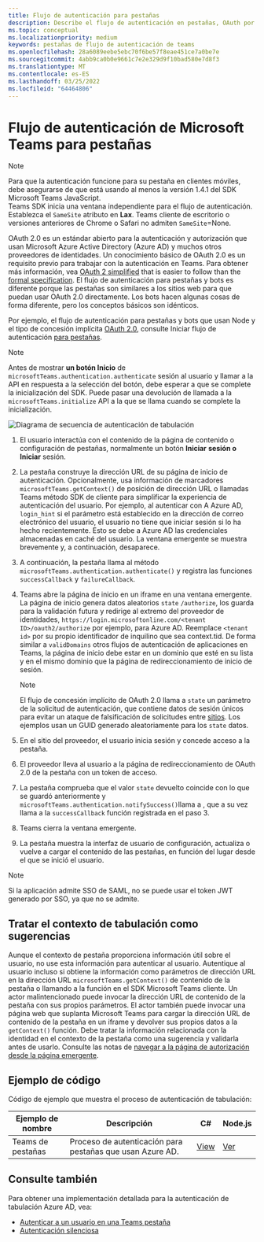 ```yaml
---
title: Flujo de autenticación para pestañas
description: Describe el flujo de autenticación en pestañas, OAuth por Azure AD y proporciona un ejemplo de código
ms.topic: conceptual
ms.localizationpriority: medium
keywords: pestañas de flujo de autenticación de teams
ms.openlocfilehash: 28a6089eebe5ebc70f6be57f8eae451ce7a0be7e
ms.sourcegitcommit: 4abb9ca0b0e9661c7e2e329d9f10bad580e7d8f3
ms.translationtype: MT
ms.contentlocale: es-ES
ms.lasthandoff: 03/25/2022
ms.locfileid: "64464806"
---
```

# <a name="microsoft-teams-authentication-flow-for-tabs"></a>Flujo de autenticación de Microsoft Teams para pestañas

> [!NOTE]
> Para que la autenticación funcione para su pestaña en clientes móviles, debe asegurarse de que está usando al menos la versión 1.4.1 del SDK Microsoft Teams JavaScript.  
> Teams SDK inicia una ventana independiente para el flujo de autenticación. Establezca el `SameSite` atributo en **Lax**. Teams cliente de escritorio o versiones anteriores de Chrome o Safari no admiten `SameSite`=None.

OAuth 2.0 es un estándar abierto para la autenticación y autorización que usan Microsoft Azure Active Directory (Azure AD) y muchos otros proveedores de identidades. Un conocimiento básico de OAuth 2.0 es un requisito previo para trabajar con la autenticación en Teams. Para obtener más información, vea [OAuth 2 simplified](https://aaronparecki.com/oauth-2-simplified/) that is easier to follow than the [formal specification](https://oauth.net/2/). El flujo de autenticación para pestañas y bots es diferente porque las pestañas son similares a los sitios web para que puedan usar OAuth 2.0 directamente. Los bots hacen algunas cosas de forma diferente, pero los conceptos básicos son idénticos.

Por ejemplo, el flujo de autenticación para pestañas y bots que usan Node y el tipo de concesión implícita [OAuth 2.0](https://oauth.net/2/grant-types/implicit/), consulte Iniciar flujo de autenticación [para pestañas](~/tabs/how-to/authentication/auth-tab-aad.md#initiate-authentication-flow).

> [!NOTE]
> Antes de mostrar **un botón Inicio** de `microsoftTeams.authentication.authenticate` sesión al usuario y llamar a la API en respuesta a la selección del botón, debe esperar a que se complete la inicialización del SDK. Puede pasar una devolución de llamada a la `microsoftTeams.initialize` API a la que se llama cuando se complete la inicialización.

![Diagrama de secuencia de autenticación de tabulación](~/assets/images/authentication/tab_auth_sequence_diagram.png)

1. El usuario interactúa con el contenido de la página de contenido o configuración de pestañas, normalmente un botón **Iniciar** **sesión o Iniciar** sesión.
2. La pestaña construye la dirección URL de su página de inicio de autenticación. Opcionalmente, usa información de marcadores `microsoftTeams.getContext()` de posición de dirección URL o llamadas Teams método SDK de cliente para simplificar la experiencia de autenticación del usuario. Por ejemplo, al autenticar con A Azure AD, `login_hint` si el parámetro está establecido en la dirección de correo electrónico del usuario, el usuario no tiene que iniciar sesión si lo ha hecho recientemente. Esto se debe a Azure AD las credenciales almacenadas en caché del usuario. La ventana emergente se muestra brevemente y, a continuación, desaparece.
3. A continuación, la pestaña llama al método `microsoftTeams.authentication.authenticate()` y registra las funciones `successCallback` y `failureCallback`.
4. Teams abre la página de inicio en un iframe en una ventana emergente. La página de inicio genera datos aleatorios `state` `/authorize`, los guarda para la validación futura y redirige al extremo del proveedor de identidades, `https://login.microsoftonline.com/<tenant ID>/oauth2/authorize` por ejemplo, para Azure AD. Reemplace `<tenant id>` por su propio identificador de inquilino que sea context.tid.
De forma similar a `validDomains` otros flujos de autenticación de aplicaciones en Teams, la página de inicio debe estar en un dominio que esté en su lista y en el mismo dominio que la página de redireccionamiento de inicio de sesión.

    > [!NOTE]
    > El flujo de concesión implícito de OAuth 2.0 llama a `state` un parámetro de la solicitud de autenticación, que contiene datos de sesión únicos para evitar un ataque de falsificación de solicitudes entre [sitios](https://en.wikipedia.org/wiki/Cross-site_request_forgery). Los ejemplos usan un GUID generado aleatoriamente para los `state` datos.

5. En el sitio del proveedor, el usuario inicia sesión y concede acceso a la pestaña.
6. El proveedor lleva al usuario a la página de redireccionamiento de OAuth 2.0 de la pestaña con un token de acceso.
7. La pestaña comprueba que el valor `state` devuelto coincide con lo que se guardó anteriormente y `microsoftTeams.authentication.notifySuccess()`llama a , que a su vez llama a la `successCallback` función registrada en el paso 3.
8. Teams cierra la ventana emergente.
9. La pestaña muestra la interfaz de usuario de configuración, actualiza o vuelve a cargar el contenido de las pestañas, en función del lugar desde el que se inició el usuario.

> [!NOTE]
> Si la aplicación admite SSO de SAML, no se puede usar el token JWT generado por SSO, ya que no se admite.

## <a name="treat-tab-context-as-hints"></a>Tratar el contexto de tabulación como sugerencias

Aunque el contexto de pestaña proporciona información útil sobre el usuario, no use esta información para autenticar al usuario. Autentique al usuario incluso si obtiene la información como parámetros de dirección URL en la dirección URL `microsoftTeams.getContext()` de contenido de la pestaña o llamando a la función en el SDK Microsoft Teams cliente. Un actor malintencionado puede invocar la dirección URL de contenido de la pestaña con sus propios parámetros. El actor también puede invocar una página web que suplanta Microsoft Teams para cargar la dirección URL de contenido de la pestaña en un iframe y devolver sus propios datos a la `getContext()` función. Debe tratar la información relacionada con la identidad en el contexto de la pestaña como una sugerencia y validarla antes de usarlo. Consulte las notas de [navegar a la página de autorización desde la página emergente](~/tabs/how-to/authentication/auth-tab-aad.md#navigate-to-the-authorization-page-from-your-pop-up-page).

## <a name="code-sample"></a>Ejemplo de código

Código de ejemplo que muestra el proceso de autenticación de tabulación:

| **Ejemplo de nombre** | **Descripción** | **C#** | **Node.js** |
|-----------------|-----------------|-------------|------------|
| Teams de pestañas | Proceso de autenticación para pestañas que usan Azure AD. | [View](https://github.com/OfficeDev/Microsoft-Teams-Samples/tree/main/samples/app-complete-sample/csharp) | [Ver](https://github.com/OfficeDev/Microsoft-Teams-Samples/tree/main/samples/app-complete-sample/nodejs) |

## <a name="see-also"></a>Consulte también

Para obtener una implementación detallada para la autenticación de tabulación Azure AD, vea:

* [Autenticar a un usuario en una Teams pestaña](~/tabs/how-to/authentication/auth-tab-AAD.md)
* [Autenticación silenciosa](~/tabs/how-to/authentication/auth-silent-AAD.md)
